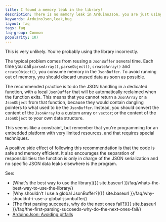 ```yaml
---
title: I found a memory leak in the library!
description: There is no memory leak in ArduinoJson, you are just using it improperly
keywords: ArduinoJson,leak,bug
layout: faq
tags: faq
faq-group: Common
popularity: 107
---
```


This is very unlikely. You're probably using the library incorrectly.

The typical problem comes from reusing a `JsonBuffer` several time.
Each time you call `parseArray()`, `parseObject()`, `createArray()` and `createObject()`, you consume memory in the `JsonBuffer`.
To avoid running out of memory, you should discard unused data as soon as possible.

The recommended practice is to do the JSON handling in a dedicated function, with a local `JsonBuffer` that will be automatically reclaimed when the function exits.
This means that you cannot return a `JsonArray` or a `JsonObject` from that function, because they would contain dangling pointers to what used to be the `JsonBuffer`.
Instead, you should convert the content of the `JsonArray` to a custom array or `vector`; or the content of the `JsonObject` to your own data structure.

This seems like a constraint, but remember that you're programming for an embedded platform with very limited resources, and that requires special techniques.

A positive side effect of following this recommendation is that the code is safe and memory efficient. It also encourages the separation of responsibilities: the function is only in charge of the JSON serialization and no specific JSON data leaks elsewhere is the program.

See:

* [What's the best way to use the library]({{ site.baseurl }}/faq/whats-the-best-way-to-use-the-library/)
* [Why shouldn't I use a global JsonBuffer?]({{ site.baseurl }}/faq/why-shouldnt-i-use-a-global-jsonbuffer/)
* [The first parsing succeeds, why do the next ones fail?]({{ site.baseurl }}/faq/the-first-parsing-succeeds-why-do-the-next-ones-fail/)
* [ArduinoJson: Avoiding pitfalls](https://github.com/bblanchon/ArduinoJson/wiki/Avoiding%20pitfalls)
